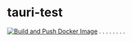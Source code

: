 # tauri-test

[![Build and Push Docker Image](https://github.com/ofer-shaham/tauri-test/actions/workflows/main.yml/badge.svg)](https://github.com/ofer-shaham/tauri-test/actions/workflows/main.yml)
.
.
.
.
.
.
.
.

